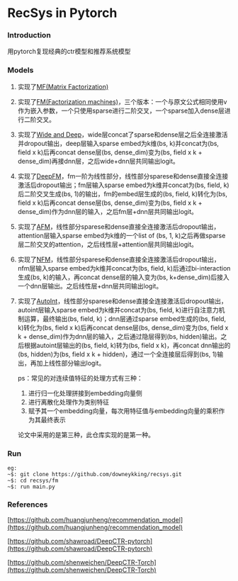 # RecSys in Pytorch
### Introduction

用pytorch复现经典的ctr模型和推荐系统模型

### Models

1. 实现了[MF(Matrix Factorization)](https://ieeexplore.ieee.org/document/5197422)

2. 实现了[FM(Factorization machines)](https://www.csie.ntu.edu.tw/~b97053/paper/Rendle2010FM.pdf)，三个版本：一个与原文公式相同使用v作为嵌入参数，一个只使用sparse进行二阶交叉，一个sparse加入dense层进行二阶交叉。

3. 实现了[Wide and Deep](https://arxiv.org/abs/1606.07792)，wide层concat了sparse和dense层之后全连接激活并dropout输出，deep层输入sparse embed为k维(bs, k)并concat为(bs, field x k)后再concat dense层(bs, dense_dim)变为(bs, field x k + dense_dim)再接dnn层，之后wide+dnn层共同输出logit。

4. 实现了[DeepFM](https://arxiv.org/abs/1703.04247)，fm一阶为线性部分，线性部分sparese和dense直接全连接激活后dropout输出；fm层输入sparse embed为k维并concat为(bs, field, k)后二阶交叉生成(bs, 1)的输出，fm的embed层生成的(bs, field, k)转化为(bs, field x k)后再concat dense层(bs, dense_dim)变为(bs, field x k + dense_dim)作为dnn层的输入，之后fm层+dnn层共同输出logit。

5. 实现了[AFM](https://www.ijcai.org/proceedings/2017/0435.pdf)，线性部分sparese和dense直接全连接激活后dropout输出，attention层输入sparse embed为k维的一个list of (bs, 1, k)之后再做sparse层二阶交叉的attention，之后线性层+attention层共同输出logit。

6. 实现了[NFM](https://arxiv.org/abs/1708.05027#:~:text=NFM%20seamlessly%20combines%20the%20linearity,of%20NFM%20without%20hidden%20layers.)，线性部分sparese和dense直接全连接激活后dropout输出，nfm层输入sparse embed为k维并concat为(bs, field, k)后通过bi-interaction生成(bs, k)的输入，再concat dense层的输入变为(bs, k+dense_dim)后接入一个dnn层输出。之后线性层+dnn层共同输出logit。

7. 实现了[AutoInt](https://arxiv.org/abs/1810.11921)，线性部分sparese和dense直接全连接激活后dropout输出，autoint层输入sparse embed为k维并concat为(bs, field, k)进行自注意力机制运算，最终输出(bs, field, k)；dnn层通过sparse embed生成的(bs, field, k)转化为(bs, field x k)后再concat dense层(bs, dense_dim)变为(bs, field x k + dense_dim)作为dnn层的输入，之后通过隐层得到(bs, hidden)输出。之后根据autoint层输出的(bs, field, k)转为(bs, field x k)，再concat dnn输出的(bs, hidden)为(bs, field x k + hidden)，通过一个全连接层后得到(bs, 1)输出，再加上线性部分输出logit。

   ps：常见的对连续值特征的处理方式有三种：

   1. 进行归一化处理拼接到embedding向量侧
   2. 进行离散化处理作为类别特征
   3. 赋予其一个embedding向量，每次用特征值与embedding向量的乘积作为其最终表示

   论文中采用的是第三种，此仓库实现的是第一种。

   

### Run

```
eg:
~$: git clone https://github.com/downeykking/recsys.git
~$: cd recsys/fm
~$: run main.py
```

### References

[https://github.com/huangjunheng/recommendation_model](https://github.com/huangjunheng/recommendation_model)

[https://github.com/shawroad/DeepCTR-pytorch](https://github.com/shawroad/DeepCTR-pytorch)

[https://github.com/shenweichen/DeepCTR-Torch](https://github.com/shenweichen/DeepCTR-Torch)